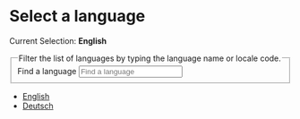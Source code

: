 <br>
<div class="select-locale">
  <div class="headline">
    <h1>Select a language</h1>
    <p class="headline">Current Selection: <strong>English</strong></p>
  </div>
  <form class="map-form" action="javascript:">
    <fieldset>
      <legend class="visually-hidden">Filter the list of languages by typing the language name or locale code.</legend>
      <div class="term">
        <span class="visually-hidden">Find a language</span>
        <input class="input x-hidden-focus" id="localesearch" type="search" placeholder="Find a language" />
      </div>
    </fieldset>
  </form>
  <div class="spacer"></div>
</div>

<ul li="locale-list" class="select-locale select-locale-content">
  <li><a title="English" href="" locale="en">English</a></li>
  <li><a title="English" href="" locale="de">Deutsch</a></li>
</ul>